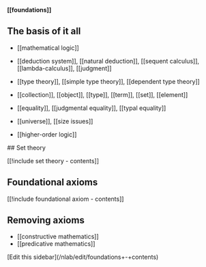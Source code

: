 
**[[foundations]]**

## The basis of it all

* [[mathematical logic]]

* [[deduction system]], [[natural deduction]], [[sequent calculus]], [[lambda-calculus]], [[judgment]]

* [[type theory]], [[simple type theory]], [[dependent type theory]]

* [[collection]], [[object]], [[type]], [[term]], [[set]], [[element]]

* [[equality]], [[judgmental equality]], [[typal equality]]

* [[universe]], [[size issues]]

* [[higher-order logic]]

## Set theory

[[!include set theory - contents]]

## Foundational axioms

[[!include foundational axiom - contents]]

## Removing axioms

* [[constructive mathematics]]
* [[predicative mathematics]]

<div markdown="1">[Edit this sidebar](/nlab/edit/foundations+-+contents)</div>